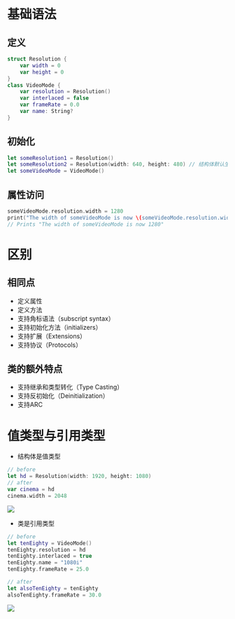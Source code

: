 # 基础语法
## 定义 
```swift
struct Resolution {
    var width = 0
    var height = 0
}
class VideoMode {
    var resolution = Resolution()
    var interlaced = false
    var frameRate = 0.0
    var name: String?
}
```
## 初始化
```swift
let someResolution1 = Resolution()
let someResolution2 = Resolution(width: 640, height: 480) // 结构体默认生成全成员（memberwise）初始化方法
let someVideoMode = VideoMode()
```
## 属性访问
```swift
someVideoMode.resolution.width = 1280
print("The width of someVideoMode is now \(someVideoMode.resolution.width)")
// Prints "The width of someVideoMode is now 1280"
```

# 区别
## 相同点
* 定义属性
* 定义方法
* 支持角标语法（subscript syntax）
* 支持初始化方法（initializers）
* 支持扩展（Extensions）
* 支持协议（Protocols）

## 类的额外特点
* 支持继承和类型转化（Type Casting）
* 支持反初始化（Deinitialization）
* 支持ARC

# 值类型与引用类型
* 结构体是值类型
```swift
// before
let hd = Resolution(width: 1920, height: 1080)
// after
var cinema = hd
cinema.width = 2048
```
![](https://docs.swift.org/swift-book/_images/sharedStateStruct_2x.png)
* 类是引用类型
```swift
// before
let tenEighty = VideoMode()
tenEighty.resolution = hd
tenEighty.interlaced = true
tenEighty.name = "1080i"
tenEighty.frameRate = 25.0

// after
let alsoTenEighty = tenEighty
alsoTenEighty.frameRate = 30.0
```
![](https://docs.swift.org/swift-book/_images/sharedStateClass_2x.png)
